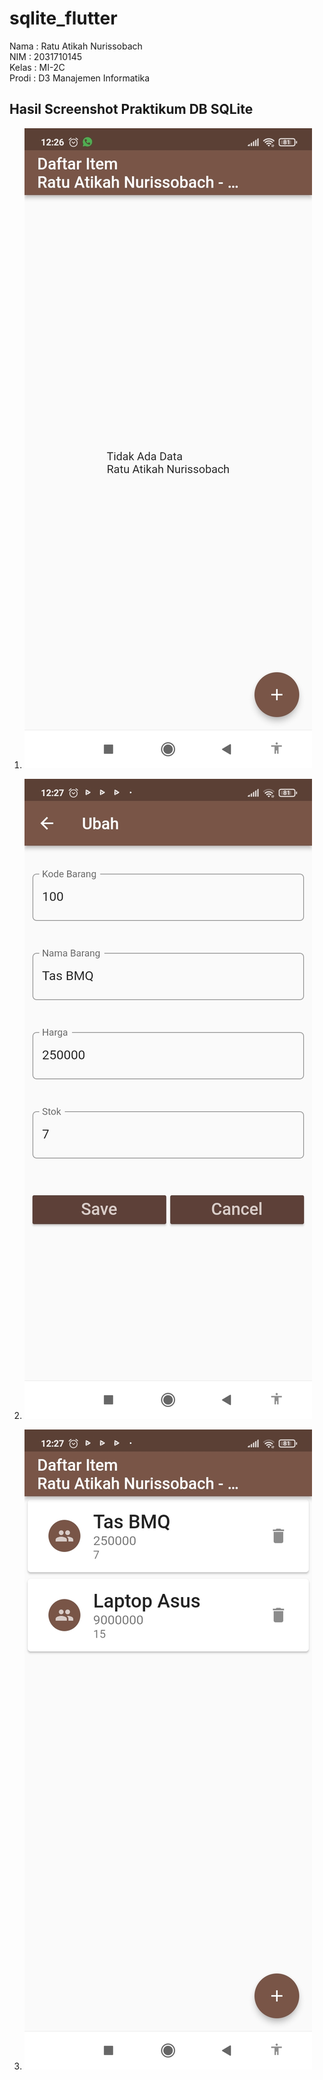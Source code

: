 # sqlite_flutter

Nama : Ratu Atikah Nurissobach <br /> NIM : 2031710145 <br /> Kelas : MI-2C <br /> Prodi : D3 Manajemen Informatika

## Hasil Screenshot Praktikum DB SQLite
1. ![Hasil Percobaan Ke Satu](img/homepage.jpg)

2. ![Hasil Percobaan Ke Satu](img/tambahitem.jpg)

3. ![Hasil Percobaan Ke Satu](img/listitem.jpg)
